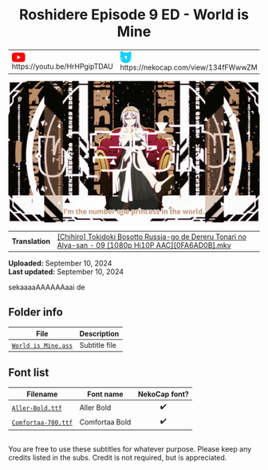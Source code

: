 
<h1 align='center'>Roshidere Episode 9 ED - World is Mine</h1>

<table align='center'>
    <tr>
        <td> <img src='../.img/youtube.svg' alt='YouTube' width=27 align='center'> &nbsp https://youtu.be/HrHPgipTDAU </td>
        <td> <img src='../.img/nekocap.svg' alt='NekoCap' width=23 align='center'> &nbsp https://nekocap.com/view/134fFWwwZM </td>
    </tr>
</table>

[![](./preview.webp)](https://www.youtube.com/watch?v=HrHPgipTDAU&nekocap=134fFWwwZM)

<table align='center'>
    <tr>
        <!-- Translation -->
        <td><b>Translation</b></td>
        <!--  [[Chihiro] Tokidoki Bosotto Russia-go de Dereru Tonari no Alya-san - 09 [1080p Hi10P AAC][0FA6AD0B].mkv](https://nyaa.si/view/1871480) -->
        <td><a href="https://nyaa.si/view/1871480">[Chihiro] Tokidoki Bosotto Russia-go de Dereru Tonari no Alya-san - 09 [1080p Hi10P AAC][0FA6AD0B].mkv</a></td>
    </tr>
</table>

**Uploaded:** September 10, 2024  
**Last updated:** September 10, 2024

<!-- Description goes here -->
sekaaaaAAAAAAaai de

## Folder info

| File | Description |
| ---- | ----------- |
[`World is Mine.ass`](World%20is%20Mine.ass) | Subtitle file |

## Font list

| Filename | Font name | NekoCap font? |
| ---- | ---- | :--: |
 [`Aller-Bold.ttf`](https://github.com/abrokecube/subtitles-fonts/tree/main/NekoCap%20fonts/Aller-Bold.ttf) | Aller Bold | ✔️ |
 [`Comfortaa-700.ttf`](https://github.com/abrokecube/subtitles-fonts/tree/main/NekoCap%20fonts/Comfortaa-700.ttf) | Comfortaa Bold | ✔️ |

<!-- Permissions -->
## 
You are free to use these subtitles for whatever purpose. Please keep any credits listed in the subs. Credit is not required, but is appreciated.
